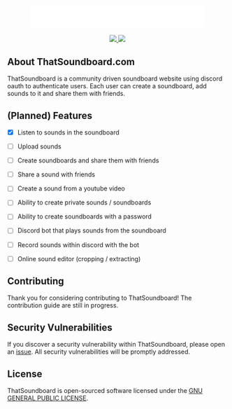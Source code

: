 <p align="center"><a href="https://thatsoundboard.com" target="_blank"><img src="https://raw.githubusercontent.com/CoasterFreakDE/soundboard-dashboard/develop/public/default-monochrome-white.svg" width="400"></a></p>

<p align="center">
    <a href="https://github.com/CoasterFreakDE/soundboard-dashboard/actions/workflows/build.yml" target="_blank">
        <img src="https://github.com/CoasterFreakDE/soundboard-dashboard/actions/workflows/build.yml/badge.svg?branch=main" width="400">
    </a>
    <a href="https://github.com/CoasterFreakDE/soundboard-dashboard/actions/workflows/release.yml" target="_blank">
        <img src="https://github.com/CoasterFreakDE/soundboard-dashboard/actions/workflows/release.yml/badge.svg?branch=main" width="400">
    </a>
</p>

## About ThatSoundboard.com

ThatSoundboard is a community driven soundboard website using discord oauth to authenticate users.
Each user can create a soundboard, add sounds to it and share them with friends.

## (Planned) Features
- [x] Listen to sounds in the soundboard
- [ ] Upload sounds
- [ ] Create soundboards and share them with friends
- [ ] Share a sound with friends
- [ ] Create a sound from a youtube video
- [ ] Ability to create private sounds / soundboards
- [ ] Ability to create soundboards with a password
- [ ] Discord bot that plays sounds from the soundboard
- [ ] Record sounds within discord with the bot
- [ ] Online sound editor (cropping / extracting)


## Contributing

Thank you for considering contributing to ThatSoundboard! The contribution guide are still in progress.

## Security Vulnerabilities

If you discover a security vulnerability within ThatSoundboard, please open an [issue](https://github.com/CoasterFreakDE/soundboard-dashboard/issues/new/choose). All security vulnerabilities will be promptly addressed.

## License

ThatSoundboard is open-sourced software licensed under the [GNU GENERAL PUBLIC LICENSE](./LICENSE).

